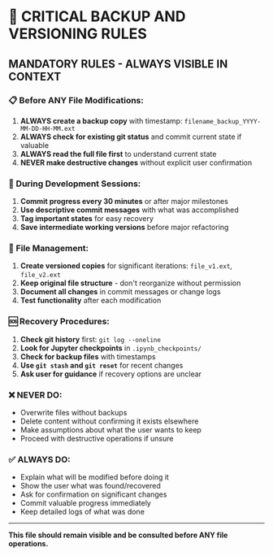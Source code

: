 # 🚨 CRITICAL BACKUP AND VERSIONING RULES

## MANDATORY RULES - ALWAYS VISIBLE IN CONTEXT

### 📋 Before ANY File Modifications:
1. **ALWAYS create a backup copy** with timestamp: `filename_backup_YYYY-MM-DD-HH-MM.ext`
2. **ALWAYS check for existing git status** and commit current state if valuable
3. **ALWAYS read the full file first** to understand current state
4. **NEVER make destructive changes** without explicit user confirmation

### 🔄 During Development Sessions:
1. **Commit progress every 30 minutes** or after major milestones
2. **Use descriptive commit messages** with what was accomplished
3. **Tag important states** for easy recovery
4. **Save intermediate working versions** before major refactoring

### 📁 File Management:
1. **Create versioned copies** for significant iterations: `file_v1.ext`, `file_v2.ext`
2. **Keep original file structure** - don't reorganize without permission
3. **Document all changes** in commit messages or change logs
4. **Test functionality** after each modification

### 🆘 Recovery Procedures:
1. **Check git history** first: `git log --oneline`
2. **Look for Jupyter checkpoints** in `.ipynb_checkpoints/`
3. **Check for backup files** with timestamps
4. **Use `git stash` and `git reset`** for recent changes
5. **Ask user for guidance** if recovery options are unclear

### ❌ NEVER DO:
- Overwrite files without backups
- Delete content without confirming it exists elsewhere
- Make assumptions about what the user wants to keep
- Proceed with destructive operations if unsure

### ✅ ALWAYS DO:
- Explain what will be modified before doing it
- Show the user what was found/recovered
- Ask for confirmation on significant changes
- Commit valuable progress immediately
- Keep detailed logs of what was done

---
**This file should remain visible and be consulted before ANY file operations.**